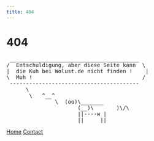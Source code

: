 ```yaml
---
title: 404
---
```


# 404
<pre>
 ________________________________________
/  Entschuldigung, aber diese Seite kann  \
|  die Kuh bei Wolust.de nicht finden !    |
\  Muh !                                  /
 ----------------------------------------
      \
       \   ^__^
               \  (oo)\_______
                      (__)\       )\/\
                      ||----w |
                      ||     ||
</pre>
<div class="mt3">
  <a href="/" class="button button-blue button-big">Home</a>
  <a href="/contact" class="button button-blue button-big">Contact</a>
</div>
